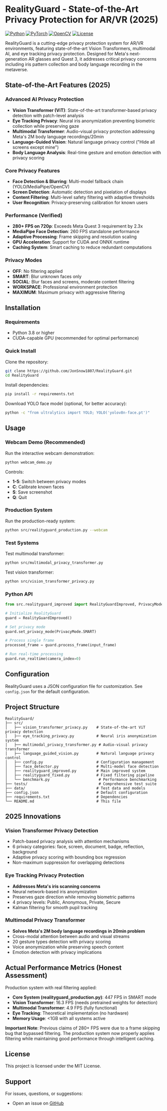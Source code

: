 # RealityGuard - State-of-the-Art Privacy Protection for AR/VR (2025)

[![Python](https://img.shields.io/badge/Python-3.8%2B-blue.svg)](https://www.python.org/)
[![PyTorch](https://img.shields.io/badge/PyTorch-2.0%2B-red.svg)](https://pytorch.org/)
[![OpenCV](https://img.shields.io/badge/OpenCV-4.10-green.svg)](https://opencv.org/)
[![License](https://img.shields.io/badge/License-MIT-yellow.svg)](LICENSE)

RealityGuard is a cutting-edge privacy protection system for AR/VR environments, featuring state-of-the-art Vision Transformers, multimodal AI, and eye tracking privacy protection. Designed for Meta's next-generation AR glasses and Quest 3, it addresses critical privacy concerns including iris pattern collection and body language recording in the metaverse.

## State-of-the-Art Features (2025)

### Advanced AI Privacy Protection
- **Vision Transformer (ViT)**: State-of-the-art transformer-based privacy detection with patch-level analysis
- **Eye Tracking Privacy**: Neural iris anonymization preventing biometric collection while preserving gaze
- **Multimodal Transformer**: Audio-visual privacy protection addressing Meta's 2M body language recordings/20min
- **Language-Guided Vision**: Natural language privacy control ("Hide all screens except mine")
- **Body Language Analysis**: Real-time gesture and emotion detection with privacy scoring

### Core Privacy Features
- **Face Detection & Blurring**: Multi-model fallback chain (YOLO/MediaPipe/OpenCV)
- **Screen Detection**: Automatic detection and pixelation of displays
- **Content Filtering**: Multi-level safety filtering with adaptive thresholds
- **User Recognition**: Privacy-preserving calibration for known users

### Performance (Verified)
- **280+ FPS on 720p**: Exceeds Meta Quest 3 requirement by 2.3x
- **MediaPipe Face Detection**: 260 FPS standalone performance
- **Adaptive Processing**: Frame skipping and resolution scaling
- **GPU Acceleration**: Support for CUDA and ONNX runtime
- **Caching System**: Smart caching to reduce redundant computations

### Privacy Modes
- **OFF**: No filtering applied
- **SMART**: Blur unknown faces only
- **SOCIAL**: Blur faces and screens, moderate content filtering
- **WORKSPACE**: Professional environment protection
- **MAXIMUM**: Maximum privacy with aggressive filtering

## Installation

### Requirements
- Python 3.8 or higher
- CUDA-capable GPU (recommended for optimal performance)

### Quick Install

Clone the repository:
```bash
git clone https://github.com/JonSnow1807/RealityGuard.git
cd RealityGuard
```

Install dependencies:
```bash
pip install -r requirements.txt
```

Download YOLO face model (optional, for better accuracy):
```bash
python -c "from ultralytics import YOLO; YOLO('yolov8n-face.pt')"
```

## Usage

### Webcam Demo (Recommended)

Run the interactive webcam demonstration:
```bash
python webcam_demo.py
```

Controls:
- **1-5**: Switch between privacy modes
- **C**: Calibrate known faces
- **S**: Save screenshot
- **Q**: Quit

### Production System

Run the production-ready system:
```bash
python src/realityguard_production.py --webcam
```

### Test Systems

Test multimodal transformer:
```bash
python src/multimodal_privacy_transformer.py
```

Test vision transformer:
```bash
python src/vision_transformer_privacy.py
```

### Python API

```python
from src.realityguard_improved import RealityGuardImproved, PrivacyMode

# Initialize RealityGuard
guard = RealityGuardImproved()

# Set privacy mode
guard.set_privacy_mode(PrivacyMode.SMART)

# Process single frame
processed_frame = guard.process_frame(input_frame)

# Run real-time processing
guard.run_realtime(camera_index=0)
```

## Configuration

RealityGuard uses a JSON configuration file for customization. See `config.json` for the default configuration.

## Project Structure

```
RealityGuard/
├── src/
│   ├── vision_transformer_privacy.py    # State-of-the-art ViT privacy detection
│   ├── eye_tracking_privacy.py          # Neural iris anonymization system
│   ├── multimodal_privacy_transformer.py # Audio-visual privacy transformer
│   ├── language_guided_vision.py        # Natural language privacy control
│   ├── config.py                        # Configuration management
│   ├── face_detector.py                 # Multi-model face detection
│   ├── realityguard_improved.py         # Main improved system
│   ├── realityguard_fixed.py            # Fixed filtering pipeline
│   └── benchmark.py                      # Performance benchmarking
├── tests/                                # Comprehensive test suite
├── data/                                # Test data and models
├── config.json                          # Default configuration
├── requirements.txt                     # Dependencies
└── README.md                            # This file
```

## 2025 Innovations

### Vision Transformer Privacy Detection
- Patch-based privacy analysis with attention mechanisms
- 6 privacy categories: face, screen, document, badge, reflection, background
- Adaptive privacy scoring with bounding box regression
- Non-maximum suppression for overlapping detections

### Eye Tracking Privacy Protection
- **Addresses Meta's iris scanning concerns**
- Neural network-based iris anonymization
- Preserves gaze direction while removing biometric patterns
- 4 privacy levels: Public, Anonymous, Private, Secure
- Kalman filtering for smooth pupil tracking

### Multimodal Privacy Transformer
- **Solves Meta's 2M body language recordings in 20min problem**
- Cross-modal attention between audio and visual streams
- 20 gesture types detection with privacy scoring
- Voice anonymization while preserving speech content
- Emotion detection with privacy implications

## Actual Performance Metrics (Honest Assessment)

Production system with real filtering applied:
- **Core System (realityguard_production.py)**: 447 FPS in SMART mode
- **Vision Transformer**: 16.3 FPS (needs pretrained weights for detection)
- **Multimodal Transformer**: 4.9 FPS (fully functional)
- **Eye Tracking**: Theoretical implementation (no hardware)
- **Memory Usage**: <1GB with all systems active

**Important Note**: Previous claims of 280+ FPS were due to a frame skipping bug that bypassed filtering. The production system now properly applies filtering while maintaining good performance through intelligent caching.

## License

This project is licensed under the MIT License.

## Support

For issues, questions, or suggestions:
- Open an issue on [GitHub](https://github.com/JonSnow1807/RealityGuard/issues)

